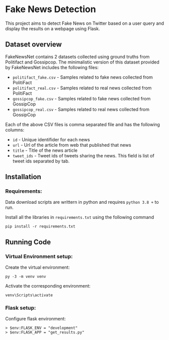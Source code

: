 # Fake News Detection
This project aims to detect Fake News on Twitter based on a user query and display the results on a webpage using Flask.


## Dataset overview
FakeNewsNet contains 2 datasets collected using ground truths from Politifact and Gossipcop. The minimalistic version of this dataset provided by FakeNewsNet includes the following files:

 - `politifact_fake.csv` -  Samples related to fake news collected from PolitiFact 
 - `politifact_real.csv` -  Samples related to real news collected  from PolitiFact 
 - `gossipcop_fake.csv` - Samples related to fake news collected from GossipCop
 - `gossipcop_real.csv` - Samples related to real news collected from GossipCop

Each of the above CSV files is comma separated file and has the following columns:

 - `id` - Unique identifider for each news
 - `url` - Url of the article from web that published that news 
 - `title` - Title of the news article
 - `tweet_ids` - Tweet ids of tweets sharing the news. This field is list of tweet ids separated by tab.


## Installation

###  Requirements:
Data download scripts are writtern in python and requires `python 3.8 +` to run.

Install all the libraries in `requirements.txt` using the following command
````
pip install -r requirements.txt
````


## Running Code

### Virtual Environment setup:
Create the virtual environment:
````
py -3 -m venv venv
````

Activate the corresponding environment:
````
venv\Scripts\activate
````

### Flask setup:
Configure flask environment:
````
> $env:FLASK_ENV = "development"
> $env:FLASK_APP = "get_results.py"
````